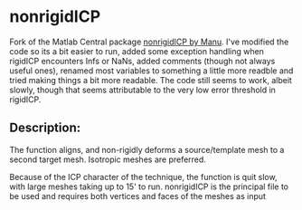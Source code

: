nonrigidICP
===========

Fork of the Matlab Central package [nonrigidICP by Manu](http://www.mathworks.com/matlabcentral/fileexchange/41396-nonrigidicp). 
I've modified the code so its a bit easier to run, added some exception handling when rigidICP encounters Infs or NaNs, 
added comments (though not always useful ones), renamed most variables to something a little more readble and tried making things 
a bit more readable. The code still seems to work, albeit slowly, though that seems attributable to the very low error threshold
in rigidICP.

Description:
---

The function aligns, and non-rigidly deforms a source/template mesh to a second target mesh. Isotropic meshes are preferred. 

Because of the ICP character of the technique, the function is quit slow, with large meshes taking up to 15' to run. 
nonrigidICP is the principal file to be used and requires both vertices and faces of the meshes as input
